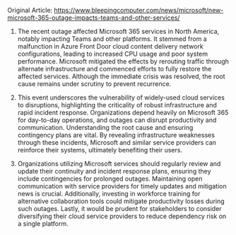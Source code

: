 Original Article: https://www.bleepingcomputer.com/news/microsoft/new-microsoft-365-outage-impacts-teams-and-other-services/

1) The recent outage affected Microsoft 365 services in North America, notably impacting Teams and other platforms. It stemmed from a malfunction in Azure Front Door cloud content delivery network configurations, leading to increased CPU usage and poor system performance. Microsoft mitigated the effects by rerouting traffic through alternate infrastructure and commenced efforts to fully restore the affected services. Although the immediate crisis was resolved, the root cause remains under scrutiny to prevent recurrence.

2) This event underscores the vulnerability of widely-used cloud services to disruptions, highlighting the criticality of robust infrastructure and rapid incident response. Organizations depend heavily on Microsoft 365 for day-to-day operations, and outages can disrupt productivity and communication. Understanding the root cause and ensuring contingency plans are vital. By revealing infrastructure weaknesses through these incidents, Microsoft and similar service providers can reinforce their systems, ultimately benefiting their users.

3) Organizations utilizing Microsoft services should regularly review and update their continuity and incident response plans, ensuring they include contingencies for prolonged outages. Maintaining open communication with service providers for timely updates and mitigation news is crucial. Additionally, investing in workforce training for alternative collaboration tools could mitigate productivity losses during such outages. Lastly, it would be prudent for stakeholders to consider diversifying their cloud service providers to reduce dependency risk on a single platform.